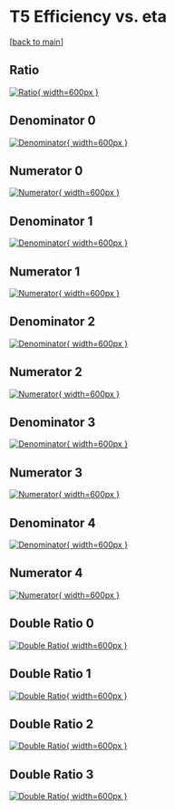 # T5 Efficiency vs. eta

[[back to main](./)]



## Ratio

[![Ratio](../mtv/var/T5_xtr_321_0_eff_eta.png){ width=600px }](../mtv/var/T5_xtr_321_0_eff_eta.pdf)

## Denominator 0

[![Denominator](../mtv/den/T5_xtr_321_0_eff_eta_den0.png){ width=600px }](../mtv/den/T5_xtr_321_0_eff_eta_den0.pdf)

## Numerator 0

[![Numerator](../mtv/num/T5_xtr_321_0_eff_eta_num0.png){ width=600px }](../mtv/num/T5_xtr_321_0_eff_eta_num0.pdf)

## Denominator 1

[![Denominator](../mtv/den/T5_xtr_321_0_eff_eta_den1.png){ width=600px }](../mtv/den/T5_xtr_321_0_eff_eta_den1.pdf)

## Numerator 1

[![Numerator](../mtv/num/T5_xtr_321_0_eff_eta_num1.png){ width=600px }](../mtv/num/T5_xtr_321_0_eff_eta_num1.pdf)

## Denominator 2

[![Denominator](../mtv/den/T5_xtr_321_0_eff_eta_den2.png){ width=600px }](../mtv/den/T5_xtr_321_0_eff_eta_den2.pdf)

## Numerator 2

[![Numerator](../mtv/num/T5_xtr_321_0_eff_eta_num2.png){ width=600px }](../mtv/num/T5_xtr_321_0_eff_eta_num2.pdf)

## Denominator 3

[![Denominator](../mtv/den/T5_xtr_321_0_eff_eta_den3.png){ width=600px }](../mtv/den/T5_xtr_321_0_eff_eta_den3.pdf)

## Numerator 3

[![Numerator](../mtv/num/T5_xtr_321_0_eff_eta_num3.png){ width=600px }](../mtv/num/T5_xtr_321_0_eff_eta_num3.pdf)

## Denominator 4

[![Denominator](../mtv/den/T5_xtr_321_0_eff_eta_den4.png){ width=600px }](../mtv/den/T5_xtr_321_0_eff_eta_den4.pdf)

## Numerator 4

[![Numerator](../mtv/num/T5_xtr_321_0_eff_eta_num4.png){ width=600px }](../mtv/num/T5_xtr_321_0_eff_eta_num4.pdf)

## Double Ratio 0

[![Double Ratio](../mtv/ratio/T5_xtr_321_0_eff_eta_ratio0.png){ width=600px }](../mtv/ratio/T5_xtr_321_0_eff_eta_ratio0.pdf)

## Double Ratio 1

[![Double Ratio](../mtv/ratio/T5_xtr_321_0_eff_eta_ratio1.png){ width=600px }](../mtv/ratio/T5_xtr_321_0_eff_eta_ratio1.pdf)

## Double Ratio 2

[![Double Ratio](../mtv/ratio/T5_xtr_321_0_eff_eta_ratio2.png){ width=600px }](../mtv/ratio/T5_xtr_321_0_eff_eta_ratio2.pdf)

## Double Ratio 3

[![Double Ratio](../mtv/ratio/T5_xtr_321_0_eff_eta_ratio3.png){ width=600px }](../mtv/ratio/T5_xtr_321_0_eff_eta_ratio3.pdf)

